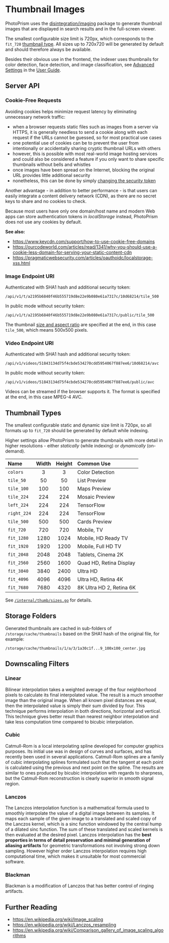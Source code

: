 # Thumbnail Images

PhotoPrism uses the [disintegration/imaging](https://github.com/disintegration/imaging) package to generate thumbnail
images that are displayed in search results and in the full-screen viewer.

The smallest configurable size limit is 720px, which corresponds to the `fit_720` [thumbnail type](#thumbnail-types).
All sizes up to 720x720 will be generated by default and should therefore always be available.

Besides their obvious use in the frontend, the indexer uses thumbnails for color detection, face detection, and
image classification, see [Advanced Settings](../../user-guide/settings/advanced.md) in the [User Guide](../../user-guide/index.md).

## Server API ##

### Cookie-Free Requests ###

Avoiding cookies helps minimize request latency by eliminating unnecessary network traffic:

- when a browser requests static files such as images from a server via HTTPS, it is generally needless to send a
  cookie along with each request if the URLs cannot be guessed, so for most practical use cases
- one potential use of cookies can be to prevent the user from intentionally or accidentally sharing cryptic thumbnail URLs with others
- however, this is possible with most real-world image hosting services and could also be considered a feature if you only want to share specific thumbnails without bells and whistles
- once images have been spread on the Internet, blocking the original URL provides little additional security
- nonetheless, this can be done by simply [changing the security token](../../getting-started/config-options.md#url-tokens)

Another advantage - in addition to better performance - is that users can easily integrate a content
delivery network (CDN), as there are no secret keys to share and no cookies to check.

Because most users have only one domain/host name and modern Web apps can store authentication tokens in *localStorage*
instead, PhotoPrism does not use any cookies by default.

**See also:**

- https://www.keycdn.com/support/how-to-use-cookie-free-domains
- https://ourcodeworld.com/articles/read/1341/why-you-should-use-a-cookie-less-domain-for-serving-your-static-content-cdn
- https://pragmaticwebsecurity.com/articles/oauthoidc/localstorage-xss.html

### Image Endpoint URI ####

Authenticated with SHA1 hash and additional security token:

```
/api/v1/t/a2195b6840f46b555719d8e22e9b080e61a7317c/10d68214/tile_500
```

In public mode without security token:

```
/api/v1/t/a2195b6840f46b555719d8e22e9b080e61a7317c/public/tile_500
```

The thumbnail [size and aspect ratio](#thumbnail-types) are specified at the end, in this case `tile_500`, which means 500x500 pixels.

### Video Endpoint URI ####

Authenticated with SHA1 hash and additional security token:

```
/api/v1/videos/51843134d75f4cbde534270cdd5954067f887ee6/10d68214/avc
```

In public mode without security token:

```
/api/v1/videos/51843134d75f4cbde534270cdd5954067f887ee6/public/avc
```

Videos can be streamed if the browser supports it. The format is specified at the end, in this case MPEG-4 AVC.

## Thumbnail Types ####

The smallest configurable static and dynamic size limit is 720px, so all formats up to `fit_720` should be generated
by default while indexing.

Higher settings allow PhotoPrism to generate thumbnails with more detail in higher resolutions - either 
*statically* (while indexing) or *dynamically* (on-demand).

 Name       | Width | Height | Common Use               |
:-----------|:-----:|:------:|:-------------------------|
`colors`    |   3   |   3    | Color Detection          |
`tile_50`   |  50   |   50   | List Preview             |
`tile_100`  |  100  |  100   | Maps Preview             |
`tile_224`  |  224  |  224   | Mosaic Preview           |
`left_224`  |  224  |  224   | TensorFlow               |
`right_224` |  224  |  224   | TensorFlow               |
`tile_500`  |  500  |  500   | Cards Preview            |
`fit_720`   |  720  |  720   | Mobile, TV               |
`fit_1280`  | 1280  |  1024  | Mobile, HD Ready TV      |
`fit_1920`  | 1920  |  1200  | Mobile, Full HD TV       |
`fit_2048`  | 2048  |  2048  | Tablets, Cinema 2K       |
`fit_2560`  | 2560  |  1600  | Quad HD, Retina Display  |
`fit_3840`  | 3840  |  2400  | Ultra HD                 |
`fit_4096`  | 4096  |  4096  | Ultra HD, Retina 4K      |
`fit_7680`  | 7680  |  4320  | 8K Ultra HD 2, Retina 6K |

See [`/internal/thumb/sizes.go`](https://github.com/photoprism/photoprism/blob/develop/internal/thumb/sizes.go) for details.

## Storage Folders ##

Generated thumbnails are cached in sub-folders of `/storage/cache/thumbnails` based on the SHA1 hash of the original file,
for example:

```
/storage/cache/thumbnails/1/a/3/1a30c1f...9_100x100_center.jpg
```

## Downscaling Filters

### Linear

Bilinear interpolation takes a weighted average of the four
neighborhood pixels to calculate its final interpolated
value. The result is a much smoother image than the original
image. When all known pixel distances are equal, then the
interpolated value is simply their sum divided by four.
This technique performs interpolation in both directions,
horizontal and vertical. This technique gives better result
than nearest neighbor interpolation and take less
computation time compared to bicubic interpolation.

### Cubic

Catmull-Rom is a local interpolating spline developed for
computer graphics purposes. Its initial use was in design
of curves and surfaces, and has recently been used in
several applications. Catmull-Rom splines are a family of
cubic interpolating splines formulated such that the
tangent at each point is calculated using the previous and
next point on the spline. The results are similar to ones
produced by bicubic interpolation with regards to
sharpness, but the Catmull-Rom reconstruction is clearly
superior in smooth signal region.

### Lanczos

The Lanczos interpolation function is a mathematical formula
used to smoothly interpolate the value of a digital
image between its samples. It maps each sample of the
given image to a translated and scaled copy of the Lanczos
kernel, which is a sinc function windowed by the central
hump of a dilated sinc function. The sum of these
translated and scaled kernels is then evaluated at the
desired pixel. Lanczos interpolation has the **best
properties in terms of detail preservation and minimal
generation of aliasing artifacts** for geometric
transformations not involving strong down sampling.
However higher order Lanczos interpolation requires high
computational time, which makes it unsuitable for
most commercial software.

### Blackman

Blackman is a modification of Lanczos that has better control of ringing artifacts.

## Further Reading ##

- https://en.wikipedia.org/wiki/Image_scaling
- https://en.wikipedia.org/wiki/Lanczos_resampling
- https://en.wikipedia.org/wiki/Comparison_gallery_of_image_scaling_algorithms
